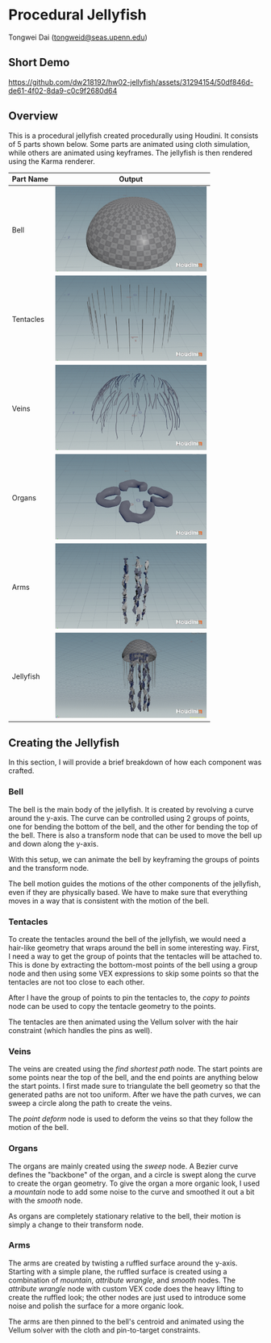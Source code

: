 # Procedural Jellyfish
Tongwei Dai (tongweid@seas.upenn.edu)

## Short Demo
https://github.com/dw218192/hw02-jellyfish/assets/31294154/50df846d-de61-4f02-8da9-c0c9f2680d64

## Overview
This is a procedural jellyfish created procedurally using Houdini. It consists of 5 parts shown below. Some parts are animated using cloth simulation, while others are animated using keyframes. The jellyfish is then rendered using the Karma renderer.

| Part Name | Output |
|-|-|
| Bell | <img width="300" alt="bell" src="./assets/bell.jpg"> |
| Tentacles | <img width="300" alt="bell" src="./assets/tentacle.jpg"> |
| Veins | <img width="300" alt="bell" src="./assets/veins.jpg"> |
| Organs | <img width="300" alt="bell" src="./assets/organs.jpg"> |
| Arms | <img width="300" alt="bell" src="./assets/arms.jpg"> |
| Jellyfish | <img width="300" alt="bell" src="./assets/jellyfish.jpg"> |

## Creating the Jellyfish
In this section, I will provide a brief breakdown of how each component was crafted.

### Bell
The bell is the main body of the jellyfish. It is created by revolving a curve around the y-axis. The curve can be controlled using 2 groups of points, one for bending the bottom of the bell, and the other for bending the top of the bell. There is also a transform node that can be used to move the bell up and down along the y-axis.

With this setup, we can animate the bell by keyframing the groups of points and the transform node.

The bell motion guides the motions of the other components of the jellyfish, even if they are physically based. We have to make sure that everything moves in a way that is consistent with the motion of the bell.

### Tentacles
To create the tentacles around the bell of the jellyfish, we would need a hair-like geometry that wraps around the bell in some interesting way. First, I need a way to get the group of points that the tentacles will be attached to. This is done by extracting the bottom-most points of the bell using a group node and then using some VEX expressions to skip some points so that the tentacles are not too close to each other.

After I have the group of points to pin the tentacles to, the *copy to points* node can be used to copy the tentacle geometry to the points.

The tentacles are then animated using the Vellum solver with the hair constraint (which handles the pins as well).

### Veins
The veins are created using the *find shortest path* node. The start points are some points near the top of the bell, and the end points are anything below the start points. I first made sure to triangulate the bell geometry so that the generated paths are not too uniform. After we have the path curves, we can sweep a circle along the path to create the veins.

The *point deform* node is used to deform the veins so that they follow the motion of the bell. 

### Organs
The organs are mainly created using the *sweep* node. A Bezier curve defines the "backbone" of the organ, and a circle is swept along the curve to create the organ geometry. To give the organ a more organic look, I used a *mountain* node to add some noise to the curve and smoothed it out a bit with the *smooth* node.

As organs are completely stationary relative to the bell, their motion is simply a change to their transform node.

### Arms
The arms are created by twisting a ruffled surface around the y-axis. Starting with a simple plane, the ruffled surface is created using a combination of *mountain*, *attribute wrangle*, and *smooth* nodes. The *attribute wrangle* node with custom VEX code does the heavy lifting to create the ruffled look; the other nodes are just used to introduce some noise and polish the surface for a more organic look.

The arms are then pinned to the bell's centroid and animated using the Vellum solver with the cloth and pin-to-target constraints.
